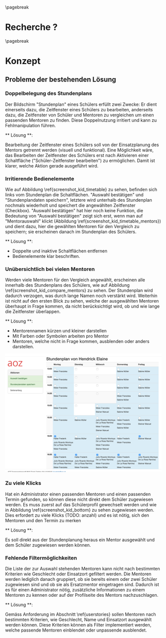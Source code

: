 \pagebreak

# Recherche ?

\pagebreak

# Konzept

## Probleme der bestehenden Lösung

### Doppelbelegung des Stundenplans

Der Bildschirm "Stundenplan" eines Schülers erfüllt zwei Zwecke: Er dient einerseits
dazu, die Zeitfenster eines Schülers zu bearbeiten, anderseits dazu, die Zeitfenster von Schüler und Mentoren zu vergleichen um einen passenden Mentoren zu finden. Diese Doppelnutzung irritiert und kann zu Fehlmanipulation führen.

** Lösung **: 

Bearbeitung der Zeitfenster eines Schülers soll von der Einsatzplanung des Mentors getrennt werden (visuell und funktional). Eine Möglichkeit wäre, das Bearbeiten der Zeitfenster des Schülers erst nach Aktivieren einer Schaltfläche ("Schüler-Zeitfenster bearbeiten") zu ermöglichen. Damit ist klarer, welche Aktion gerade ausgeführt wird.

### Irritierende Bedienelemente

Wie auf Abbildung \ref{screenshot_kid_timetable} zu sehen, befinden sich links vom Stundenplan die Schaltflächen. "Auswahl bestätigen" und "Stundenplandaten speichern", letztere wird unterhalb des Stundenplan nochmals wiederholt und speichert die angewählten Zeitfenster (Checkbox). "Auswahl bestätigen" hat hier noch keine Funktion, die Bedeutung von "Auswahl bestätigen" zeigt sich erst, wenn man auf "Mentorauswahl" klickt (Abbildung \ref{screenshot_kid_timetable_mentors}) und dient dazu, hier die gewählten Mentoren für den Vergleich zu speichern; sie erscheinen danach im Stundenplan des Schülers.

** Lösung **: 

- Doppelte und inaktive Schaltflächen entfernen
- Bedienelemente klar beschriften.


### Unübersichtlich bei vielen Mentoren

Werden viele Mentoren für den Vergleich angewählt, erscheinen alle innerhalb des Stundenplans des Schülers, wie auf Abbildung \ref{screenshot_kid_compare_mentors} zu sehen. Der Stundenplan wird dadurch verzogen, was durch lange Namen noch verstärkt wird. Weiterhin ist nicht auf den ersten Blick zu sehen, welche der ausgewählten Mentoren überhaupt in Frage kommen, da nicht berücksichtigt wird, ob und wie lange die Zeitfenster überlappen.

** Lösung **:

- Mentorennamen kürzen und kleiner darstellen
- Mit Farben oder Symbolen arbeiten pro Mentor
- Mentoren, welche nicht in Frage kommen, ausblenden oder anders darstellen.


![Werden viele Mentoren für den Vergleich ausgewählt, leidet die Übersicht (Bestehende Lösung)\label{screenshot_kid_compare_mentors}](img/screenshot_kid_compare_mentors.png)


### Zu viele Klicks

Hat ein Administrator einen passenden Mentoren und einen passenden Termin gefunden, so können diese nicht direkt dem Schüler zugewiesen werden. Es muss zuerst auf das Schülerprofil gewechselt werden und wie in Abbildung \ref{screenshot_kid_bottom} zu sehen zugewiesen werden. Dies erfordert zu viele Klicks (TODO: anzahl) und es ist nötig, sich den Mentoren und den Termin zu merken

** Lösung **:

Es soll direkt aus der Stundenplanung heraus ein Mentor ausgewählt und dem Schüler zugewiesen werden können.



### Fehlende Filtermöglichkeiten

Die Liste der zur Auswahl stehenden Mentoren kann nicht nach bestimmten Kriterien wie Geschlecht oder Einsatzort gefiltert werden. Die Mentoren werden lediglich danach gruppiert, ob sie bereits einem oder zwei Schüler zugewiesen sind und ob sie als Ersatzmentor eingetragen sind. Dadurch ist es für einen Administrator nötig, zusätzliche Informationen zu einem Mentoren zu kennen oder auf der Profilseite des Mentors nachzuschlagen.

** Lösung **:

Gemäss Anforderung im Abschnitt \ref{userstories} sollen Mentoren nach bestimmten Kriterien, wie Geschlecht, Name und Einsatzort ausgewählt werden können. Diese Kriterien können als Filter implementiert werden, welche passende Mentoren einblendet oder unpassende ausblendet.






